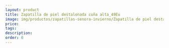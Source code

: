 ```yaml
---
layout: product
title: Zapatilla de piel destalonada cuña alta_49Eu
image: img/productos/zapatillas-senora-invierno/Zapatilla de piel destalonada cuña alta_49Eu.webp
price: 
tags: 
description: 
order: 0
---
```


